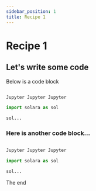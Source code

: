```yaml
---
sidebar_position: 1
title: Recipe 1
---
```


# Recipe 1

## Let's write some code

Below is a code block

```python

Jupyter Jupyter Jupyter

import solara as sol

sol...

```

### Here is another code block...

```python

Jupyter Jupyter Jupyter

import solara as sol

sol...

```

The end
